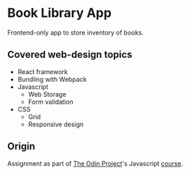 # Book Library App

Frontend-only app to store inventory of books.

## Covered web-design topics

* React framework
* Bundling with Webpack
* Javascript
  * Web Storage
  * Form validation
* CSS
  * Grid
  * Responsive design

## Origin

Assignment as part of [The Odin Project](https://www.theodinproject.com)'s Javascript [course](https://www.theodinproject.com/courses/javascript).
